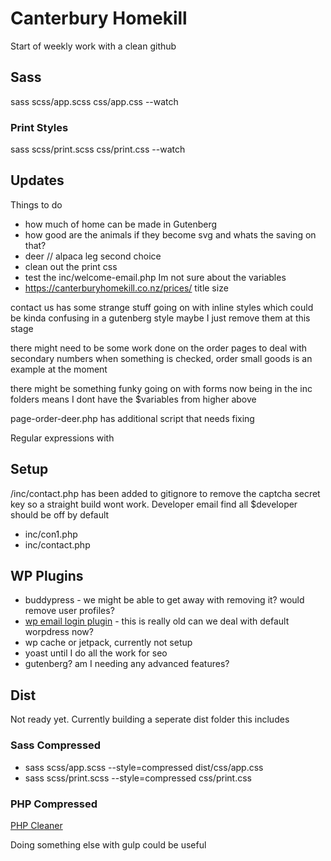 # Canterbury Homekill

Start of weekly work with a clean github

## Sass

sass scss/app.scss css/app.css --watch

### Print Styles

sass scss/print.scss css/print.css --watch

## Updates

Things to do

- how much of home can be made in Gutenberg
- how good are the animals if they become svg and whats the saving on that?
- deer // alpaca leg second choice
- clean out the print css
- test the inc/welcome-email.php Im not sure about the variables
- https://canterburyhomekill.co.nz/prices/ title size

contact us has some strange stuff going on with inline styles which could be kinda confusing in  a gutenberg style maybe I just remove them at this stage

there might need to be some work done on the order pages to deal with secondary numbers when something is checked, order small goods is an example at the moment

there might be something funky going on with forms now being in the inc folders means I dont have the $variables from higher above

page-order-deer.php has additional script that needs fixing

Regular expressions with 

## Setup

/inc/contact.php has been added to gitignore to remove the captcha secret key so a straight build wont work.
Developer email find all $developer should be off by default
- inc/con1.php
- inc/contact.php

## WP Plugins

- buddypress - we might be able to get away with removing it? would remove user profiles?
- [wp email login plugin](https://en-nz.wordpress.org/plugins/wp-email-login/) - this is really old can we deal with default worpdress now?
- wp cache or jetpack, currently not setup
- yoast until I do all the work for seo
- gutenberg? am I needing any advanced features?

## Dist

Not ready yet.
Currently building a seperate dist folder this includes

### Sass Compressed

- sass scss/app.scss --style=compressed dist/css/app.css
- sass scss/print.scss --style=compressed css/print.css

### PHP Compressed

[PHP Cleaner](https://github.com/rileybathurst/php-cleaner)

Doing something else with gulp could be useful